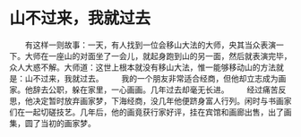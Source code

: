 # 山不过来，我就过去
　　有这样一则故事：一天，有人找到一位会移山大法的大师，央其当众表演一下。大师在一座山的对面坐了一会儿，就起身跑到山的另一面，然后就表演完毕，众人大惑不解。大师道：这世上根本就没有移山大法，惟一能够移动山的方法就是：山不过来，我就过去。 
　　我的一个朋友非常适合经商，但他却立志成为画家。他辞去公职，躲在家里，一心画画。几年过去却毫无长进。 
　　经过痛苦反思，他决定暂时放弃画家梦，下海经商，没几年他便跻身富人行列。闲时与书画家们在一起切磋技艺。几年后，他的画竟获行家好评，挂在宾馆和画廊出售，出了画集，圆了当初的画家梦。
 